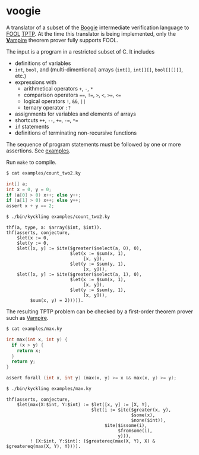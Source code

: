 # voogie

A translator of a subset of the [Boogie](https://github.com/boogie-org/boogie) intermediate verification language to [FOOL](http://link.springer.com/chapter/10.1007/978-3-319-20615-8_5) [TPTP](http://www.cs.miami.edu/~tptp/). At the time this translator is being implemented, only the [**V**ampire](http://vprover.org/) theorem prover fully supports FOOL.

The input is a program in a restricted subset of C. It includes
- definitions of variables
- `int`, `bool`, and (multi-dimentional) arrays (`int[]`, `int[][]`, `bool[][][]`, etc.)
- expressions with
  - arithmetical operators `+`, `-`, `*`
  - comparison operators `==`, `!=`, `>`, `<`, `>=`, `<=`
  - logical operators `!`, `&&`, `||` 
  - ternary operator `:?`
- assignments for variables and elements of arrays
- shortcuts `++`, `--`, `+=`, `-=`, `*=`
- `if` statements
- definitions of terminating non-recursive functions

The sequence of program statements must be followed by one or more assertions. See [examples](https://github.com/aztek/kyckling/tree/master/examples).

Run `make` to compile.

```bash
$ cat examples/count_two2.ky
```
```c
int[] a;
int x = 0, y = 0;
if (a[0] > 0) x++; else y++;
if (a[1] > 0) x++; else y++;
assert x + y == 2;
```

```bash
$ ./bin/kyckling examples/count_two2.ky
```
```
thf(a, type, a: $array($int, $int)).
thf(asserts, conjecture,
    $let(x := 0,
    $let(y := 0,
    $let([x, y] := $ite($greater($select(a, 0), 0),
                        $let(x := $sum(x, 1),
                             [x, y]),
                        $let(y := $sum(y, 1),
                             [x, y])),
    $let([x, y] := $ite($greater($select(a, 1), 0),
                        $let(x := $sum(x, 1),
                             [x, y]),
                        $let(y := $sum(y, 1),
                             [x, y])),
         $sum(x, y) = 2))))).
```

The resulting TPTP problem can be checked by a first-order theorem prover such as [Vampire](http://vprover.org/).

```bash
$ cat examples/max.ky
```
```c
int max(int x, int y) {
  if (x > y) {
    return x;
  }
  return y;
}

assert forall (int x, int y) (max(x, y) >= x && max(x, y) >= y);
```

```bash
$ ./bin/kyckling examples/max.ky
```
```
thf(asserts, conjecture,
    $let(max(X:$int, Y:$int) := $let([x, y] := [X, Y],
                                $let(i := $ite($greater(x, y),
                                               $some(x),
                                               $none($int)),
                                     $ite($issome(i),
                                          $fromsome(i),
                                          y))),
         ! [X:$int, Y:$int]: ($greatereq(max(X, Y), X) & $greatereq(max(X, Y), Y)))).
```
